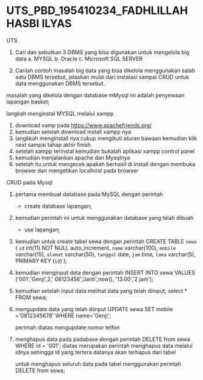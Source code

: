 # UTS_PBD_195410234_FADHLILLAH HASBI ILYAS
UTS

1. Cari dan sebutkan 3 DBMS yang bisa digunakan untuk mengelola big data
   a. MYSQL
   b. Oracle
   c. Microsoft SQL SERVER
   
2. Carilah contoh masalah big data yang bisa dikelola menggunakan salah satu DBMS tersebut, jelaskan mulai dari instalasi sampai CRUD untuk data menggunakan DBMS tersebut.

masalah yang dikelola dengan database mMysql ini adalah penyewaan lapangan basket;

langkah menginstal MYSQL melalui xampp
1) download xamp pada https://www.apachefriends.org/
2) kemudian setelah download install xampp nya
3) langkkah menginstall nya cukup mengikuti aturan bawaan kemudian klik next sampai tahap akhir finish
4) setelah xampp terinstal kemudian bukalah aplikasi xampp control panel
5) kemudian menjalankan apache dan Mysqlnya
6) setelah itu untuk mengecek apakah berhasil di install dengan membuka browser dan mengetikan localhost pada browser

CRUD pada Mysql
1) pertama membuat database pada MySQL dengan perintah
   - create database lapangan;
   
2) kemudian perintah ini untuk menggunakan database yang telah dibuah
   - use lapangan;
   
3) kemudian untuk create tabel sewa dengan perintah
   CREATE TABLE `sewa` (
  `id` int(11) NOT NULL auto_increment,
  `name` varchar(100),
  `mobile` varchar(15),
  `alamat` varchar(50),
  `tanggal` date,
  `jam` time,
  `lama` varchar(5),
  PRIMARY KEY  (`id`)
  );   
  
4) kemudian menginput data dengan perintah
   INSERT INTO sewa VALUES ('001','Genji',2,' 08123456','Janti',now(), '13.00','2 jam');
   
5) kemudian setelah input data melihat data yang telah diinput;
   select * FROM sewa;
   
6) mengupdate data yang telah diinput
   UPDATE sewa SET mobile ='0812345678'
   WHERE name='Genji';
   
   perintah diatas mengupdate nomor telfon 
   
7) menghapus data pada padabase dengan perintah
   DELETE from sewa WHERE id = '001';
   diatas merupakan perintah menghapus data  melalui idnya sehingga id yang tertera datanya akan terhapus dari tabel
   
   untuk menghapus seluruh data pada tabel menggunakan perintah
   DELETE from sewa;
